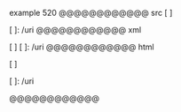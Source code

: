 example 520
@@@@@@@@@@@@ src
[
 ]

[
 ]: /uri
@@@@@@@@@@@@ xml
<?xml version="1.0" encoding="UTF-8"?>
<!DOCTYPE document SYSTEM "CommonMark.dtd">
<document xmlns="http://commonmark.org/xml/1.0">
  <paragraph>
    <text>[</text>
    <softbreak />
    <text>]</text>
  </paragraph>
  <paragraph>
    <text>[</text>
    <softbreak />
    <text>]: /uri</text>
  </paragraph>
</document>
@@@@@@@@@@@@ html
<p>[
]</p>
<p>[
]: /uri</p>
@@@@@@@@@@@@

